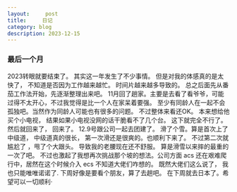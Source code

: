 ```yaml
---
layout:     post
title:     日记
category: blog
description: 2023-12-15
---
```



### 最后一个月

2023转眼就要结束了。 其实这一年发生了不少事情。 但是对我的体感真的是太快了， 不知道是否因为工作越来越忙。 时间片越来越多导致的。 总之后面先从番茄工作法开始，先逐渐整理出来吧。 11月回了趟家。主要是去看了看爷爷，可能过得不太开心，不过我觉得是比一个人在家呆着要强。 至少有同龄人在一起不会孤独吧。当然作为同龄人可能也有很多的问题。 不过整体来看还OK。 本来想给他买个小电视， 结果如果小电视没网的话干脆看不了几个台。 这下就完全不行了。 然后就回来了， 回来了。 12.9号跟公司一起去团建了。 滑了个雪。算是首次上了中级道， 中级道真的很长， 第一次滑还是很爽的。也顺利下来了。 不过第二次就尴尬了 ，甩了个大跟头。 导致我的老腰现在还不舒服。 算是滑雪以来摔的最重的一次了吧。 不过也激起了我想再次挑战那个坡的想法。公司方面 acs 还在艰难爬行中，居然在这个时候介入 ecs 不知道大佬们咋想的。 既然大佬们这么说了， 我也只能唯唯诺诺了. 下周好像是要看个朋友，算了去趟吧。 在下周就去日本了。希望可以一切顺利·
